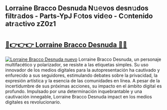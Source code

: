 ## Lorraine Bracco Desnuda N𝚞𝚎vos desn𝚞dos filtr𝚊dos - Parts-YpJ F𝚘tos vid𝚎o - C𝚘ntenido atr𝚊ctivo zZ0z1

# <h2><a href="http://mb0x8yy.tromn.icu/?c=Lorraine+Bracco+Desnuda">🔗👉👉👉 Lorraine Bracco Desnuda 🔗🔗</a></h2>

[![Lorraine Bracco Desnuda nuevo](https://i.imgur.com/pEAQMta.gif)](http://mb0x8yy.tromn.icu/?c=Lorraine+Bracco+Desnuda)
Lorraine Bracco Desnuda, un personaje multifacético y polarizador, se resiste a las etiquetas simples. Su uso innovador de los medios digitales para la autopresentación ha cautivado y enfurecido a sus seguidores, estimulando debates sobre la privacidad, la expresión artística y la esencia de las comunidades en línea. A pesar de la incertidumbre de sus próximas acciones, su impacto en el ámbito digital es profundo. Impulsado por una determinación inquebrantable y una cautivación innegable, Lorraine Bracco Desnuda impact en los medios digitales es revolucionario.
